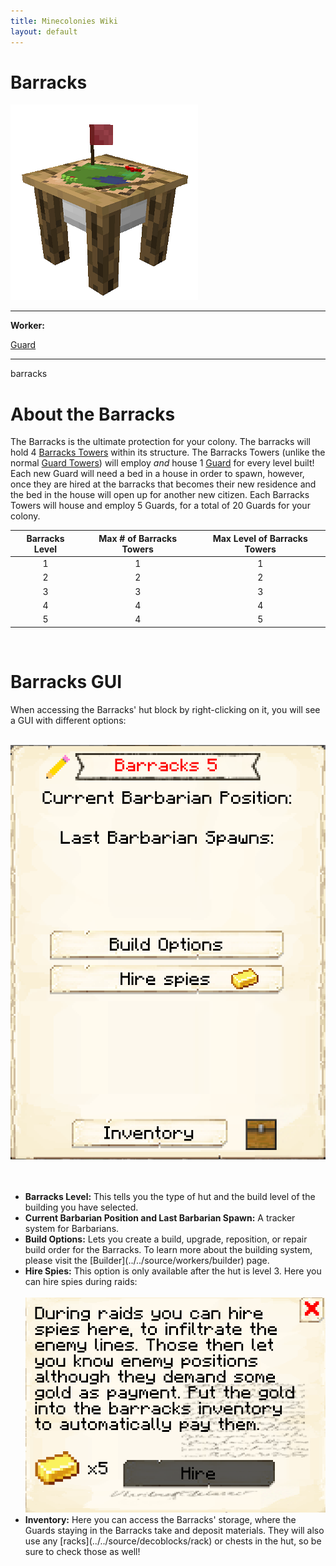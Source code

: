 ```yaml
---
title: Minecolonies Wiki
layout: default
---
```

# Barracks

<div class="infobox box text-center">
    <img src="../../assets/images/buildings/barracks.png" alt="Barracks" />
    <hr />
    <div class="row section-text text-left">
        <div class="col">
        <p><strong>Worker:</strong></p>
        </div>
        <div class="col">
        <p><a href="../workers/guard">Guard</a></p>
        </div>
    </div>
    <hr />
    <recipe>barracks</recipe>
</div>

# About the Barracks

The Barracks is the ultimate protection for your colony. The barracks will hold 4 [Barracks Towers](../buildings/barrackstower) within its structure. The Barracks Towers (unlike the normal [Guard Towers](../../source/buildings/guardtower)) will employ *and* house 1 [Guard](../../source/workers/guard) for every level built! Each new Guard will need a bed in a house in order to spawn, however, once they are hired at the barracks that becomes their new residence and the bed in the house will open up for another new citizen. Each Barracks Towers will house and employ 5 Guards, for a total of 20 Guards for your colony.

| Barracks Level | Max # of Barracks Towers | Max Level of Barracks Towers |
| :----: | :----: | :----: |
| 1 | 1 | 1 |
| 2 | 2 | 2 |
| 3 | 3 | 3 |
| 4 | 4 | 4 |
| 5 | 4 | 5 |

<br>

# Barracks GUI

When accessing the Barracks' hut block by right-clicking on it, you will see a GUI with different options:

<br>
<div class="row">
  <div class="col-sm-12 col-md">
    <img src="../../assets/images/gui/barracksgui.png" class="img-fluid mx-auto" alt="Barracks GUI">
  </div>
  <div class="col-sm-12 col-md"><br><br>
      <ul>
      <li><strong>Barracks Level:</strong> This tells you the type of hut and the build level of the building you have selected.</li>         <li><strong>Current Barbarian Position and Last Barbarian Spawn:</strong> A tracker system for Barbarians.</li>
      <li><strong>Build Options:</strong> Lets you create a build, upgrade, reposition, or repair build order for the Barracks. To learn more about the building system, please visit the [Builder](../../source/workers/builder) page.</li>
      <li><strong>Hire Spies:</strong> This option is only available after the hut is level 3. Here you can hire spies during raids: </li>  
      <br>
  <img src="../../assets/images/gui/hiringspies.png" class="img-fluid mx-auto" alt="Hiring Spies">
      <br>
      <li><strong>Inventory:</strong> Here you can access the Barracks' storage, where the Guards staying in the Barracks take and deposit materials. They will also use any [racks](../../source/decoblocks/rack) or chests in the hut, so be sure to check those as well!</li>
    </ul>
  </div>
</div>  
  <br>
